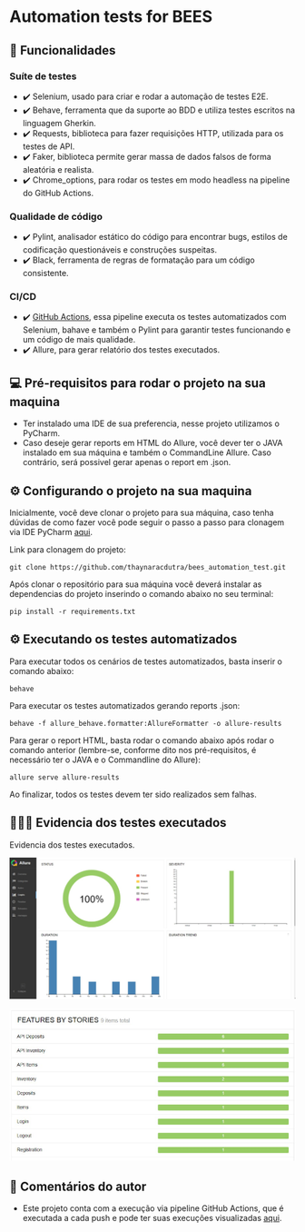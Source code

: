 # Automation tests for BEES

## 🚀 Funcionalidades
### Suíte de testes 
* ✔️ Selenium, usado para criar e rodar a automação de testes E2E.
* ✔️ Behave, ferramenta que da suporte ao BDD e utiliza testes escritos na linguagem Gherkin.
* ✔️ Requests, biblioteca para fazer requisições HTTP, utilizada para os testes de API.
* ✔️ Faker, biblioteca permite gerar massa de dados falsos de forma aleatória e realista.
* ✔️ Chrome_options, para rodar os testes em modo headless na pipeline do GitHub Actions.

### Qualidade de código
* ✔️ Pylint, analisador estático do código para encontrar bugs, estilos de codificação questionáveis e construções suspeitas.
* ✔️ Black, ferramenta de regras de formatação para um código consistente.

### CI/CD
* ✔️ [GitHub Actions](https://github.com/thaynaracdutra/bees_automation_test/actions), essa pipeline executa os testes automatizados com Selenium, bahave e também o Pylint para garantir testes funcionando e um código de mais qualidade.
* ✔️ Allure, para gerar relatório dos testes executados.

## 💻 Pré-requisitos para rodar o projeto na sua maquina

* Ter instalado uma IDE de sua preferencia, nesse projeto utilizamos o PyCharm.
* Caso deseje gerar reports em HTML do Allure, você dever ter o JAVA instalado em sua máquina e também o CommandLine Allure. Caso contrário, será possivel gerar apenas o report em .json.

## ⚙️ Configurando o projeto na sua maquina

Inicialmente, você deve clonar o projeto para sua máquina, caso tenha dúvidas de como fazer você pode seguir o passo a passo para clonagem via IDE PyCharm [aqui](https://acervolima.com/como-clonar-um-projeto-da-web-do-github-no-pycharm-usando-o-git/).

Link para clonagem do projeto:
```
git clone https://github.com/thaynaracdutra/bees_automation_test.git
```

Após clonar o repositório para sua máquina você deverá instalar as dependencias do projeto inserindo o comando abaixo no seu terminal:
```
pip install -r requirements.txt
```

## ⚙️ Executando os testes automatizados

Para executar todos os cenários de testes automatizados, basta inserir o comando abaixo:
```
behave
```

Para executar os testes  automatizados gerando reports .json:
```
behave -f allure_behave.formatter:AllureFormatter -o allure-results
```

Para gerar o report HTML, basta rodar o comando abaixo após rodar o comando anterior (lembre-se, conforme dito nos pré-requisitos, é necessário ter o JAVA e o Commandline do Allure):
```
allure serve allure-results
```

Ao finalizar, todos os testes devem ter sido realizados sem falhas.

## 👩🏽‍💻 Evidencia dos testes executados

Evidencia dos testes executados.
<p align="center"><img src="allure-results/allure_dash.jpeg" alt="allSpecsPassed"/></p>
<p align="center"><img src="allure-results/allure_features.jpeg" alt="allSpecsPassed"/></p>


## 💬 Comentários do autor

* Este projeto conta com a execução via pipeline GitHub Actions, que é executada a cada push e pode ter suas execuções visualizadas [aqui](https://github.com/thaynaracdutra/bees_automation_test/actions).
